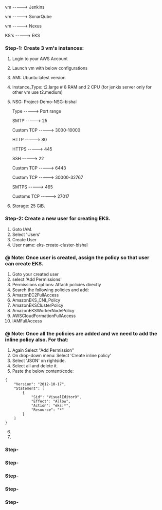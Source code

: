 vm -----> Jenkins

vm -----> SonarQube

vm -----> Nexus

K8's -----> EKS

### Step-1: Create 3 vm's instances:
1. Login to your AWS Account
2. Launch vm with below configurations
  1. AMI: Ubuntu latest version
  2. Instance_Type: t2.large # 8 RAM and 2 CPU (for jenkis server only for other vm use t2.medium)
  3. NSG: Project-Demo-NSG-bishal
     
     Type -----> Port range
     
     SMTP -----> 25
     
     Custom TCP -----> 3000-10000
     
     HTTP -----> 80
     
     HTTPS -----> 445
     
     SSH -----> 22
     
     Custom TCP -----> 6443
     
     Custom TCP -----> 30000-32767
     
     SMTPS -----> 465
     
     Customs TCP -----> 27017
     
  4. Storage: 25 GiB.
 

### Step-2: Create a new user for creating EKS.
1. Goto IAM.
2. Select 'Users'
3. Create User
4. User name: eks-create-cluster-bishal
### @ Note: Once user is created, assign the policy so that user can create EKS.

1. Goto your created user
2. select 'Add Permissions'
3. Permissions options: Attach policies directly
4. Search the following policies and add:
  1. AmazonEC2FullAccess
  2. AmazonEKS_CNI_Policy
  3. AmazonEKSClusterPolicy
  4. AmazonEKSWorkerNodePolicy
  5. AWSCloudFormationFullAccess
  6. IAMFullAccess

### @ Note: Once all the policies are added and we need to add the inline policy also. For that:
1. Again Select "Add Permission"
2. On drop-down menu: Select 'Create inline policy'
3. Select 'JSON' on rightside.
4. Select all and delete it.
5. Paste the below content/code:
```
{
    "Version": "2012-10-17",
    "Statement": [
        {
            "Sid": "VisualEditor0",
            "Effect": "Allow",
            "Action": "eks:*",
            "Resource": "*"
        }
    ]
}
```
6. 
8. 
### Step-

### Step-

### Step-

### Step-

### Step-
